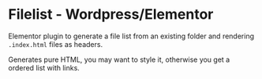 # Filelist - Wordpress/Elementor

Elementor plugin to generate a file list from an existing folder and rendering `.index.html` files as headers.

Generates pure HTML, you may want to style it, otherwise you get a ordered list with links.